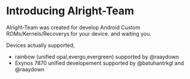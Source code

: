 # Introducing Alright-Team

Alright-Team was created for develop Android Custom ROMs/Kernels/Recoverys for your device. and waiting you.

Devices actually supported,

- rainbow (unified opal,evergo,evergreen) supported by @raaydown
- Exynos 7870 unified developement supported by @batuhantrkgl and @raaydown
